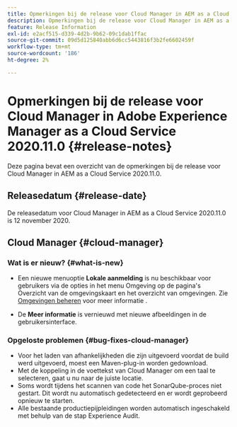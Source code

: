 ```yaml
---
title: Opmerkingen bij de release voor Cloud Manager in AEM as a Cloud Service versie 2020.11.0
description: Opmerkingen bij de release voor Cloud Manager in AEM as a Cloud Service versie 2020.11.0
feature: Release Information
exl-id: e2acf515-d339-4d2b-9b62-09c1dab1ffac
source-git-commit: 09d5d125840abb6d6cc5443816f3b2fe6602459f
workflow-type: tm+mt
source-wordcount: '186'
ht-degree: 2%

---
```


# Opmerkingen bij de release voor Cloud Manager in Adobe Experience Manager as a Cloud Service 2020.11.0 {#release-notes}

Deze pagina bevat een overzicht van de opmerkingen bij de release voor Cloud Manager in AEM as a Cloud Service 2020.11.0.

## Releasedatum {#release-date}

De releasedatum voor Cloud Manager in AEM as a Cloud Service 2020.11.0 is 12 november 2020.

## Cloud Manager {#cloud-manager}

### Wat is er nieuw? {#what-is-new}

* Een nieuwe menuoptie **Lokale aanmelding** is nu beschikbaar voor gebruikers via de opties in het menu Omgeving op de pagina&#39;s Overzicht van de omgevingskaart en het overzicht van omgevingen.
Zie [Omgevingen beheren](/help/implementing/cloud-manager/manage-environments.md#login-locally) voor meer informatie .

* De **Meer informatie** is vernieuwd met nieuwe afbeeldingen in de gebruikersinterface.

### Opgeloste problemen {#bug-fixes-cloud-manager}

* Voor het laden van afhankelijkheden die zijn uitgevoerd voordat de build werd uitgevoerd, moest een Maven-plug-in worden gedownload.
* Met de koppeling in de voettekst van Cloud Manager om een taal te selecteren, gaat u nu naar de juiste locatie.
* Soms wordt tijdens het scannen van code het SonarQube-proces niet gestart. Dit wordt nu automatisch gedetecteerd en er wordt geprobeerd opnieuw te starten.
* Alle bestaande productiepijpleidingen worden automatisch ingeschakeld met behulp van de stap Experience Audit.

